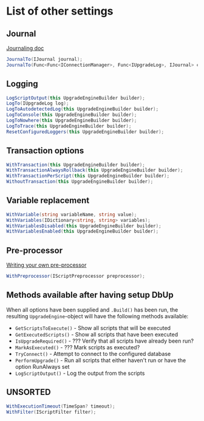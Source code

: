 # List of other settings

## Journal

[Journaling doc](https://github.com/DbUp/DbUp/blob/master/docs/more-info/journaling.md)

```csharp
JournalTo(IJournal journal);
JournalTo(Func<Func<IConnectionManager>, Func<IUpgradeLog>, IJournal> createJournal);
```

## Logging

```csharp
LogScriptOutput(this UpgradeEngineBuilder builder);
LogTo(IUpgradeLog log);
LogToAutodetectedLog(this UpgradeEngineBuilder builder);
LogToConsole(this UpgradeEngineBuilder builder);
LogToNowhere(this UpgradeEngineBuilder builder);
LogToTrace(this UpgradeEngineBuilder builder);
ResetConfiguredLoggers(this UpgradeEngineBuilder builder);
```

## Transaction options

```csharp
WithTransaction(this UpgradeEngineBuilder builder);
WithTransactionAlwaysRollback(this UpgradeEngineBuilder builder);
WithTransactionPerScript(this UpgradeEngineBuilder builder);
WithoutTransaction(this UpgradeEngineBuilder builder);
```

## Variable replacement

```csharp
WithVariable(string variableName, string value);
WithVariables(IDictionary<string, string> variables);
WithVariablesDisabled(this UpgradeEngineBuilder builder);
WithVariablesEnabled(this UpgradeEngineBuilder builder);
```

## Pre-processor

[Writing your own pre-processor](https://github.com/DbUp/DbUp/blob/master/docs/more-info/preprocessors.md)

```csharp
WithPreprocessor(IScriptPreprocessor preprocessor);
```

## Methods available after having setup DbUp

When all options have been supplied and `.Build()` has been run, the resulting `UpgradeEngine`-object will have the following methods available:

- `GetScriptsToExecute()` - Show all scripts that will be executed
- `GetExecutedScripts()` - Show all scripts that have been executed
- `IsUpgradeRequired()` - ??? Verify that all scripts have already been run?
- `MarkAsExecuted()` - ??? Mark scripts as executed?
- `TryConnect()` - Attempt to connect to the configured database
- `PerformUpgrade()` - Run all scripts that either haven't run or have the option RunAlways set
- `LogScriptOutput()` - Log the output from the scripts

## UNSORTED

```csharp
WithExecutionTimeout(TimeSpan? timeout);
WithFilter(IScriptFilter filter);
```
